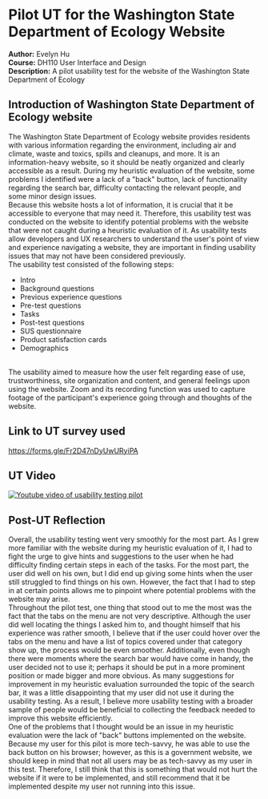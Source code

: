 # Pilot UT for the Washington State Department of Ecology Website
**Author:** Evelyn Hu  
**Course:** DH110 User Interface and Design  
**Description:** A pilot usability test for the website of the Washington State Department of Ecology

## Introduction of Washington State Department of Ecology website
The Washington State Department of Ecology website provides residents with various information regarding the environment, including air and climate, waste and toxics, spills and cleanups, and more. It is an information-heavy website, so it should be neatly organized and clearly accessible as a result. During my heuristic evaluation of the website, some problems I identified were a lack of a "back" button, lack of functionality regarding the search bar, difficulty contacting the relevant people, and some minor design issues.  
Because this website hosts a lot of information, it is crucial that it be accessible to everyone that may need it. Therefore, this usability test was conducted on the website to identify potential problems with the website that were not caught during a heuristic evaluation of it. As usability tests allow developers and UX researchers to understand the user's point of view and experience navigating a website, they are important in finding usability issues that may not have been considered previously.  
The usability test consisted of the following steps:
- Intro
- Background questions
- Previous experience questions
- Pre-test questions
- Tasks
- Post-test questions
- SUS questionnaire
- Product satisfaction cards
- Demographics
<br>
The usability aimed to measure how the user felt regarding ease of use, trustworthiness, site organization and content, and general feelings upon using the website.  
Zoom and its recording function was used to capture footage of the participant's experience going through and thoughts of the website.  

## Link to UT survey used
https://forms.gle/Fr2D47nDyUwURyiPA

## UT Video

[![Youtube video of usability testing pilot](https://img.youtube.com/vi/VUunE5aPL2Q/0.jpg)](https://youtu.be/VUunE5aPL2Q)


## Post-UT Reflection
  Overall, the usability testing went very smoothly for the most part. As I grew more familiar with the website during my heuristic evaluation of it, I had to fight the urge to give hints and suggestions to the user when he had difficulty finding certain steps in each of the tasks. For the most part, the user did well on his own, but I did end up giving some hints when the user still struggled to find things on his own. However, the fact that I had to step in at certain points allows me to pinpoint where potential problems with the website may arise.  
  Throughout the pilot test, one thing that stood out to me the most was the fact that the tabs on the menu are not very descriptive. Although the user did well locating the things I asked him to, and thought himself that his experience was rather smooth, I believe that if the user could hover over the tabs on the menu and have a list of topics covered under that category show up, the process would be even smoother. Additionally, even though there were moments where the search bar would have come in handy, the user decided not to use it; perhaps it should be put in a more prominent position or made bigger and more obvious. As many suggestions for improvement in my heuristic evaluation surrounded the topic of the search bar, it was a little disappointing that my user did not use it during the usability testing. As a result, I believe more usability testing with a broader sample of people would be beneficial to collecting the feedback needed to improve this website efficiently.  
  One of the problems that I thought would be an issue in my heuristic evaluation were the lack of "back" buttons implemented on the website. Because my user for this pilot is more tech-savvy, he was able to use the back button on his browser; however, as this is a government website, we should keep in mind that not all users may be as tech-savvy as my user in this test. Therefore, I still think that this is something that would not hurt the website if it were to be implemented, and still recommend that it be implemented despite my user not running into this issue.
